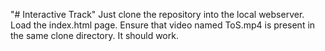 "# Interactive Track" 
Just clone the repository into the local webserver. Load the index.html page. 
Ensure that video named ToS.mp4 is present in the same clone directory.
It should work.
